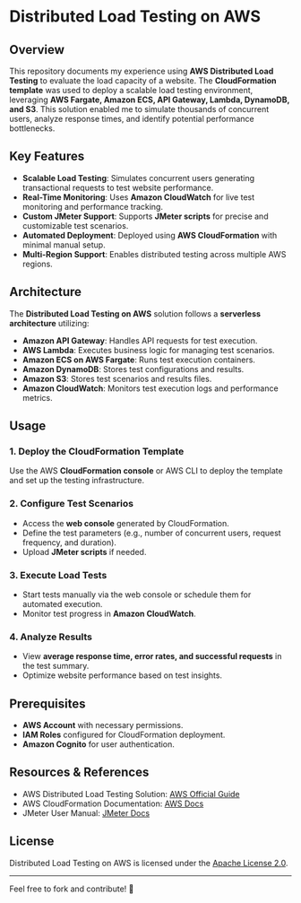 # **Distributed Load Testing on AWS**

## **Overview**
This repository documents my experience using **AWS Distributed Load Testing** to evaluate the load capacity of a website. The **CloudFormation template** was used to deploy a scalable load testing environment, leveraging **AWS Fargate, Amazon ECS, API Gateway, Lambda, DynamoDB, and S3**. This solution enabled me to simulate thousands of concurrent users, analyze response times, and identify potential performance bottlenecks.

## **Key Features**
- **Scalable Load Testing**: Simulates concurrent users generating transactional requests to test website performance.
- **Real-Time Monitoring**: Uses **Amazon CloudWatch** for live test monitoring and performance tracking.
- **Custom JMeter Support**: Supports **JMeter scripts** for precise and customizable test scenarios.
- **Automated Deployment**: Deployed using **AWS CloudFormation** with minimal manual setup.
- **Multi-Region Support**: Enables distributed testing across multiple AWS regions.

## **Architecture**
The **Distributed Load Testing on AWS** solution follows a **serverless architecture** utilizing:
- **Amazon API Gateway**: Handles API requests for test execution.
- **AWS Lambda**: Executes business logic for managing test scenarios.
- **Amazon ECS on AWS Fargate**: Runs test execution containers.
- **Amazon DynamoDB**: Stores test configurations and results.
- **Amazon S3**: Stores test scenarios and results files.
- **Amazon CloudWatch**: Monitors test execution logs and performance metrics.

## **Usage**
### **1. Deploy the CloudFormation Template**
Use the AWS **CloudFormation console** or AWS CLI to deploy the template and set up the testing infrastructure.

### **2. Configure Test Scenarios**
- Access the **web console** generated by CloudFormation.
- Define the test parameters (e.g., number of concurrent users, request frequency, and duration).
- Upload **JMeter scripts** if needed.

### **3. Execute Load Tests**
- Start tests manually via the web console or schedule them for automated execution.
- Monitor test progress in **Amazon CloudWatch**.

### **4. Analyze Results**
- View **average response time, error rates, and successful requests** in the test summary.
- Optimize website performance based on test insights.

## **Prerequisites**
- **AWS Account** with necessary permissions.
- **IAM Roles** configured for CloudFormation deployment.
- **Amazon Cognito** for user authentication.

## **Resources & References**
- AWS Distributed Load Testing Solution: [AWS Official Guide](https://aws.amazon.com/solutions/implementations/distributed-load-testing-on-aws/)
- AWS CloudFormation Documentation: [AWS Docs](https://docs.aws.amazon.com/AWSCloudFormation/latest/UserGuide/)
- JMeter User Manual: [JMeter Docs](https://jmeter.apache.org/usermanual/index.html)

## **License**
Distributed Load Testing on AWS is licensed under the [Apache License 2.0](https://www.apache.org/licenses/LICENSE-2.0).

---
Feel free to fork and contribute! 🚀
